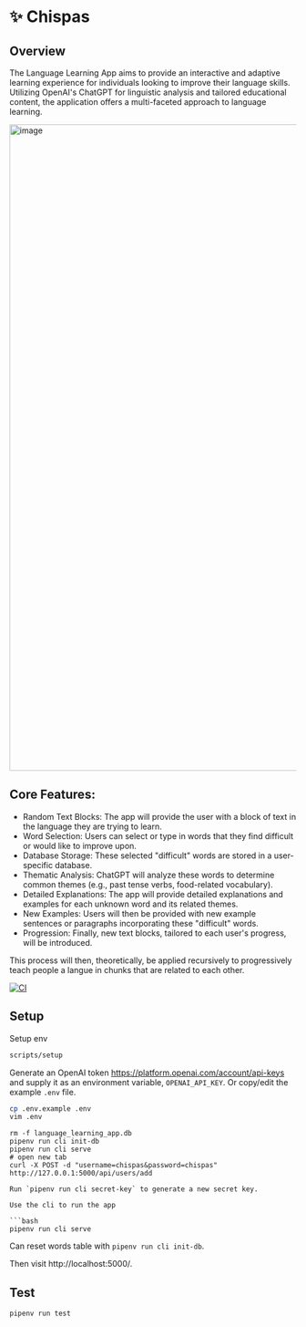 # ✨ Chispas

## Overview

The Language Learning App aims to provide an interactive and adaptive learning experience for individuals looking to improve their language skills. Utilizing OpenAI's ChatGPT for linguistic analysis and tailored educational content, the application offers a multi-faceted approach to language learning.

<img width="1134" alt="image" src="https://github.com/chispas-io/chispas-ai/assets/23323466/c401521d-713a-4b07-9069-6149efeee248">


## Core Features:

- Random Text Blocks: The app will provide the user with a block of text in the language they are trying to learn.
- Word Selection: Users can select or type in words that they find difficult or would like to improve upon.
- Database Storage: These selected "difficult" words are stored in a user-specific database.
- Thematic Analysis: ChatGPT will analyze these words to determine common themes (e.g., past tense verbs, food-related vocabulary).
- Detailed Explanations: The app will provide detailed explanations and examples for each unknown word and its related themes.
- New Examples: Users will then be provided with new example sentences or paragraphs incorporating these "difficult" words.
- Progression: Finally, new text blocks, tailored to each user's progress, will be introduced.

This process will then, theoretically, be applied recursively to progressively teach people a langue in chunks that are related to each other. 

[![CI](https://github.com/chispas-io/chispas-ai/actions/workflows/ci.yml/badge.svg?branch=main)](https://github.com/chispas-io/chispas-ai/actions/workflows/ci.yml)

## Setup

Setup env

```bash
scripts/setup
```

Generate an OpenAI token https://platform.openai.com/account/api-keys and supply it as an environment variable, `OPENAI_API_KEY`. Or copy/edit the example `.env` file.

```bash
cp .env.example .env
vim .env
```

```
rm -f language_learning_app.db
pipenv run cli init-db
pipenv run cli serve
# open new tab
curl -X POST -d "username=chispas&password=chispas" http://127.0.0.1:5000/api/users/add

Run `pipenv run cli secret-key` to generate a new secret key.

Use the cli to run the app

```bash
pipenv run cli serve
```

Can reset words table with `pipenv run cli init-db`.

Then visit http://localhost:5000/.

## Test

```bash
pipenv run test
```
